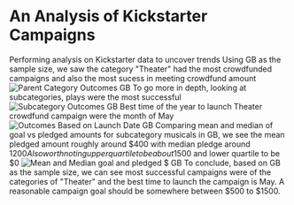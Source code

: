 # An Analysis of Kickstarter Campaigns
Performing analysis on Kickstarter data to uncover trends
Using GB as the sample size, we saw the category "Theater" had the most crowdfunded campaigns and also the most sucess in meeting crowdfund amount
![Parent Category Outcomes GB](https://user-images.githubusercontent.com/96326293/146630926-e388dd80-a9bf-47b7-b0e0-c9812f4815ff.png)
To go more in depth, looking at subcategories, plays were the most successful
![Subcategory Outcomes GB](https://user-images.githubusercontent.com/96326293/146630931-5bf3324f-a07f-4f3e-9844-6c35b5102a60.png)
Best time of the year to launch Theater crowdfund campaign were the month of May
![Outcomes Based on Launch Date GB](https://user-images.githubusercontent.com/96326293/146630935-4e71c28c-feb8-4b6d-9300-1d6a210bc94f.png)
Comparing mean and median of goal vs pledged amounts for subcategory musicals in GB, we see the mean pledged amount roughly around $400 with median pledge around $1200
Also worth noting upper quartile to be about %$1500 and lower quartile to be $0
![Mean and Median goal and pledged $ GB](https://user-images.githubusercontent.com/96326293/146630504-fa6d842f-c770-4155-9bd4-66da9ff95c25.png)
To conclude, based on GB as the sample size, we can see most successful campaigns were of the categories of "Theater" and the best time to launch the campaign is May. A reasonable campaign goal should be somewhere between $500 to $1500.
